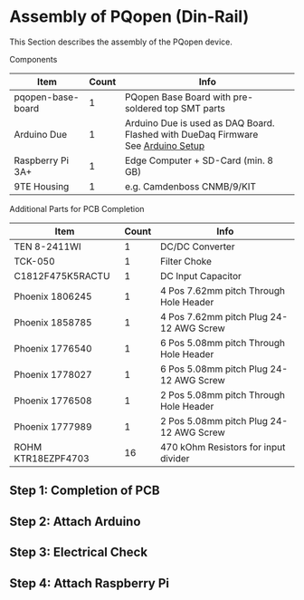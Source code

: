 # Assembly of PQopen (Din-Rail)

This Section describes the assembly of the PQopen device. 



Components

| Item              | Count | Info                                                         |
| ----------------- | ----- | ------------------------------------------------------------ |
| pqopen-base-board | 1     | PQopen Base Board with pre-soldered top SMT parts            |
| Arduino Due       | 1     | Arduino Due is used as DAQ Board. Flashed with DueDaq Firmware<br />See [Arduino Setup](../../how-to/prepare-arduino-due.md) |
| Raspberry Pi 3A+  | 1     | Edge Computer + SD-Card (min. 8 GB)                          |
| 9TE Housing       | 1     | e.g. Camdenboss CNMB/9/KIT                                   |

Additional Parts for PCB Completion

| Item               | Count | Info                                    |
| ------------------ | ----- | --------------------------------------- |
| TEN 8-2411WI       | 1     | DC/DC Converter                         |
| TCK-050            | 1     | Filter Choke                            |
| C1812F475K5RACTU   | 1     | DC Input Capacitor                      |
| Phoenix 1806245    | 1     | 4 Pos 7.62mm pitch Through Hole Header  |
| Phoenix 1858785    | 1     | 4 Pos 7.62mm pitch Plug 24-12 AWG Screw |
| Phoenix 1776540    | 1     | 6 Pos 5.08mm pitch Through Hole Header  |
| Phoenix 1778027    | 1     | 6 Pos 5.08mm pitch Plug 24-12 AWG Screw |
| Phoenix 1776508    | 1     | 2 Pos 5.08mm pitch Through Hole Header  |
| Phoenix 1777989    | 1     | 2 Pos 5.08mm pitch Plug 24-12 AWG Screw |
| ROHM KTR18EZPF4703 | 16    | 470 kOhm Resistors for input divider    |



## Step 1: Completion of PCB



## Step 2: Attach Arduino



## Step 3: Electrical Check



## Step 4: Attach Raspberry Pi